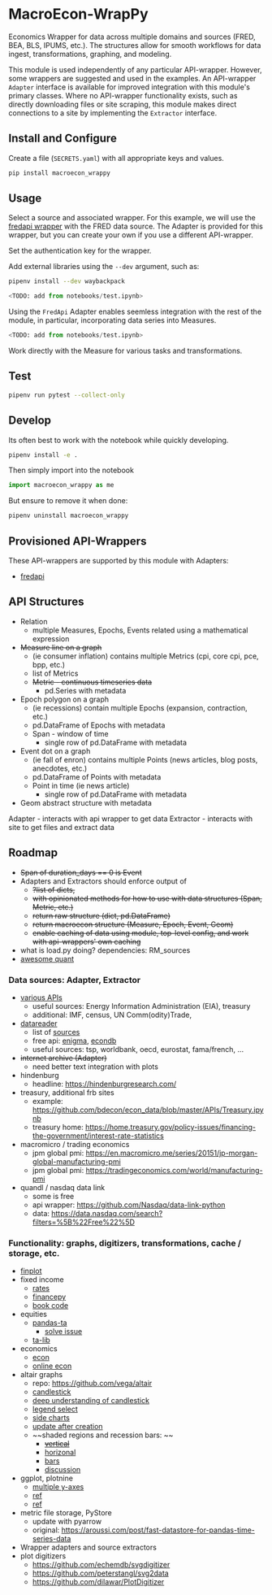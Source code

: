 # MacroEcon-WrapPy

Economics Wrapper for data across multiple domains and sources (FRED, BEA, BLS, IPUMS, etc.).  The structures allow for smooth workflows for data ingest, transformations, graphing, and modeling.  

This module is used independently of any particular API-wrapper.  However, some wrappers are suggested and used in the examples.  An API-wrapper `Adapter` interface is available for improved integration with this module's primary classes.  Where no API-wrapper functionality exists, such as directly downloading files or site scraping, this module makes direct connections to a site by implementing the `Extractor` interface.


## Install and Configure

Create a file (`SECRETS.yaml`) with all appropriate keys and values.

```bash
pip install macroecon_wrappy
```

## Usage

Select a source and associated wrapper.  For this example, we will use the [fredapi wrapper](https://github.com/mortada/fredapi) with the FRED data source.  The Adapter is provided for this wrapper, but you can create your own if you use a different API-wrapper.

Set the authentication key for the wrapper.

Add external libraries using the `--dev` argument, such as:

```bash
pipenv install --dev waybackpack
```


```python
<TODO: add from notebooks/test.ipynb>
```

Using the `FredApi` Adapter enables seemless integration with the rest of the module, in particular, incorporating data series into Measures.

```python
<TODO: add from notebooks/test.ipynb>
```

Work directly with the Measure for various tasks and transformations.



## Test

```bash
pipenv run pytest --collect-only
```


## Develop

Its often best to work with the notebook while quickly developing.

```bash
pipenv install -e .
```

Then simply import into the notebook

```python
import macroecon_wrappy as me
```

But ensure to remove it when done:

```bash
pipenv uninstall macroecon_wrappy
```



## Provisioned API-Wrappers

These API-wrappers are supported by this module with Adapters:

* [fredapi](https://github.com/mortada/fredapi)



## API Structures

* Relation
  - multiple Measures, Epochs, Events related using a mathematical expression
* ~~Measure line on a graph~~
  - (ie consumer inflation) contains multiple Metrics (cpi, core cpi, pce, bpp, etc.)
  - list of Metrics
  - ~~Metric - continuous timeseries data~~
    - pd.Series with metadata
* Epoch polygon on a graph
  - (ie recessions) contain multiple Epochs (expansion, contraction, etc.)
  - pd.DataFrame of Epochs with metadata
  - Span - window of time
    - single row of pd.DataFrame with metadata
* Event dot on a graph
  - (ie fall of enron) contains multiple Points (news articles, blog posts, anecdotes, etc.)
  - pd.DataFrame of Points with metadata
  - Point in time (ie news article)
    - single row of pd.DataFrame with metadata
* Geom abstract structure with metadata

Adapter - interacts with api wrapper to get data
Extractor - interacts with site to get files and extract data


## Roadmap

* ~~Span of duration_days == 0 is Event~~
* Adapters and Extractors should enforce output of 
  - ~~?list of dicts,~~ 
  - ~~with opinionated methods for how to use with data structures (Span, Metric, etc.)~~
  - ~~return raw structure (dict, pd.DataFrame)~~
  - ~~return macroecon structure (Measure, Epoch, Event, Geom)~~
  - ~~enable caching of data using module, top-level config, and work with api-wrappers' own caching~~
* what is load.py doing?  dependencies: RM_sources
* [awesome quant](https://github.com/wilsonfreitas/awesome-quant?tab=readme-ov-file#python)


### Data sources: Adapter, Extractor

* [various APIs](https://github.com/bdecon/econ_data/tree/master/APIs)
  - useful sources: Energy Information Administration (EIA), treasury 
  - additional: IMF, census, UN Comm(odity)Trade,
* [datareader](https://github.com/pydata/pandas-datareader/tree/main/pandas_datareader)
  - list of [sources](https://pydata.github.io/pandas-datareader/stable/remote_data.html#remote-data-tiingo)
  - free api: [enigma](https://www.enigma.com/), [econdb](https://www.econdb.com/)
  - useful sources: tsp, worldbank, oecd, eurostat, fama/french, ...
* ~~internet archive (Adapter)~~
  - need better text integration with plots
* hindenburg
  - headline: https://hindenburgresearch.com/
* treasury, additional frb sites
  - example: https://github.com/bdecon/econ_data/blob/master/APIs/Treasury.ipynb
  - treasury home: https://home.treasury.gov/policy-issues/financing-the-government/interest-rate-statistics
* macromicro / trading economics
  - jpm global pmi: https://en.macromicro.me/series/20151/jp-morgan-global-manufacturing-pmi
  - jpm global pmi: https://tradingeconomics.com/world/manufacturing-pmi
* quandl / nasdaq data link
  - some is free
  - api wrapper: https://github.com/Nasdaq/data-link-python
  - data: https://data.nasdaq.com/search?filters=%5B%22Free%22%5D


### Functionality: graphs, digitizers, transformations, cache / storage, etc.

* [finplot](https://github.com/highfestiva/finplot)
* fixed income
  - [rates](https://github.com/attack68/rateslib)
  - [financepy](https://github.com/domokane/FinancePy)
  - [book code](https://github.com/PacktPublishing/Mastering-Python-for-Finance-Second-Edition/tree/master)
* equities
  - [pandas-ta](https://github.com/twopirllc/pandas-ta)
    - [solve issue](https://github.com/TA-Lib/ta-lib-python/issues/667)
  - [ta-lib](https://github.com/TA-Lib/ta-lib-python)
* economics
  - [econ](https://github.com/weijie-chen/Econometrics-With-Python/tree/main)
  - [online econ](https://python-programming.quantecon.org/intro.html)
* altair graphs
  - repo: https://github.com/vega/altair
  - [candlestick](https://altair-viz.github.io/gallery/candlestick_chart.html)
  - [deep understanding of candlestick](https://coderzcolumn.com/tutorials/data-science/candlestick-chart-in-python-mplfinance-plotly-bokeh)
  - [legend select](https://stackoverflow.com/questions/55794391/altair-interactive-line-plot-make-line-pop-and-highlighted-when-clicking-icon-o)
  - [side charts](https://github.com/vega/altair/issues/1298)
  - [update after creation](https://stackoverflow.com/questions/72380726/configure-x-axis-limits-after-chart-creation)
  - ~~shaded regions and recession bars: ~~
    + ~~[vertical](https://stackoverflow.com/questions/43482055/how-to-shade-a-region-with-altair)~~
    + [horizonal](https://stackoverflow.com/questions/66820208/altair-python-solid-horizontal-bars-in-the-backgound)
    + [bars](https://github.com/vega/altair/issues/2214)
    + [discussion](https://stackoverflow.com/questions/53093402/how-to-plot-y-axis-bands-in-altair-charts)
* ggplot, plotnine
  - [multiple y-axes](https://github.com/has2k1/plotnine/issues/68)
  - [ref](https://stackoverflow.com/questions/3099219/ggplot-with-2-y-axes-on-each-side-and-different-scales)
  - [ref](https://stackoverflow.com/questions/49185583/two-y-axes-with-different-scales-for-two-datasets-in-ggplot2?noredirect=1&lq=1)
* metric file storage, PyStore
  - update with pyarrow
  - original: https://aroussi.com/post/fast-datastore-for-pandas-time-series-data
* Wrapper adapters and source extractors
* plot digitizers
  - https://github.com/echemdb/svgdigitizer
  - https://github.com/peterstangl/svg2data
  - https://github.com/dilawar/PlotDigitizer
